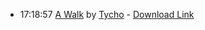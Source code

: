 *   17:18:57  [A Walk](http://goo.gl/4bcWgD) by [Tycho](http://www.last.fm/music/Tycho) - [Download Link](http://goo.gl/4LIVLB)

